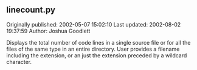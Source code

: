 ## linecount.py

Originally published: 2002-05-07 15:02:10
Last updated: 2002-08-02 19:37:59
Author: Joshua Goodlett

Displays the total number of code lines in a single source file or for all the files of the same type in an entire directory. User provides a filename including the extension, or an just the extension preceded by a wildcard character.